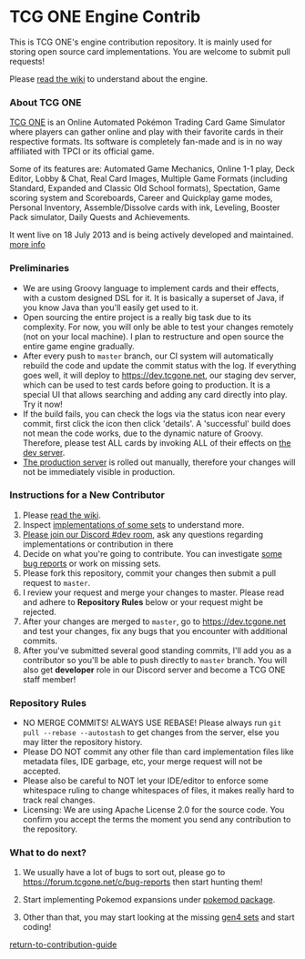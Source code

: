 # TCG ONE Engine Contrib

This is TCG ONE's engine contribution repository. 
It is mainly used for storing open source card implementations. 
You are welcome to submit pull requests!

Please [read the wiki](https://github.com/axpendix/tcgone-engine-contrib/wiki) to understand about the engine.

### About TCG ONE

[TCG ONE](https://tcgone.net) is an Online Automated Pokémon Trading Card Game Simulator where players can gather online and play with their favorite cards in their respective formats. Its software is completely fan-made and is in no way affiliated with TPCI or its official game.

Some of its features are: Automated Game Mechanics, Online 1-1 play, Deck Editor, Lobby & Chat, Real Card Images, Multiple Game Formats (including Standard, Expanded and Classic Old School formats), Spectation, Game scoring system and Scoreboards, Career and Quickplay game modes, Personal Inventory, Assemble/Dissolve cards with ink, Leveling, Booster Pack simulator, Daily Quests and Achievements.

It went live on 18 July 2013 and is being actively developed and maintained. [more info](https://tcgone.net/about)

### Preliminaries

- We are using Groovy language to implement cards and their effects, with a custom designed DSL for it. It is basically a superset of Java, if you know Java than you'll easily get used to it.
- Open sourcing the entire project is a really big task due to its complexity. For now, you will only be able to test your changes remotely (not on your local machine). I plan to restructure and open source the entire game engine gradually.
- After every push to `master` branch, our CI system will automatically rebuild the code and update the commit status with the log. If everything goes well, it will deploy to <https://dev.tcgone.net>, our staging dev server, which can be used to test cards before going to production. It is a special UI that allows searching and adding any card directly into play. Try it now!
- If the build fails, you can check the logs via the status icon near every commit, first click the icon then click 'details'. A 'successful' build does not mean the code works, due to the dynamic nature of Groovy. Therefore, please test ALL cards by invoking ALL of their effects on [the dev server](https://dev.tcgone.net).
- [The production server](https://play.tcgone.net) is rolled out manually, therefore your changes will not be immediately visible in production.

### Instructions for a New Contributor

1. Please [read the wiki](https://github.com/axpendix/tcgone-engine-contrib/wiki).
1. Inspect [implementations of some sets](https://github.com/axpendix/tcgone-engine-contrib/tree/master/src/tcgwars/logic/impl) to understand more.
1. [Please join our Discord #dev room](https://discord.gg/JZP2qzU), ask any questions regarding implementations or contribution in there
1. Decide on what you're going to contribute. You can investigate [some bug reports](https://forum.tcgone.net/c/bug-reports) or work on missing sets.
1. Please fork this repository, commit your changes then submit a pull request to `master`.
1. I review your request and merge your changes to master. Please read and adhere to **Repository Rules** below or your request might be rejected.
1. After your changes are merged to `master`, go to <https://dev.tcgone.net> and test your changes, fix any bugs that you encounter with additional commits.
1. After you've submitted several good standing commits, I'll add you as a contributor so you'll be able to push directly to `master` branch. You will also get **developer** role in our Discord server and become a TCG ONE staff member!

### Repository Rules

- NO MERGE COMMITS! ALWAYS USE REBASE! Please always run `git pull --rebase --autostash` to get changes from the server, else you may litter the repository history.
- Please DO NOT commit any other file than card implementation files like metadata files, IDE garbage, etc, your merge request will not be accepted.
- Please also be careful to NOT let your IDE/editor to enforce some whitespace ruling to change whitespaces of files, it makes really hard to track real changes.
- Licensing: We are using Apache License 2.0 for the source code. You confirm you accept the terms the moment you send any contribution to the repository. 

### What to do next?

1. We usually have a lot of bugs to sort out, please go to <https://forum.tcgone.net/c/bug-reports> then start hunting them!

2. Start implementing Pokemod expansions under [pokemod package](https://github.com/axpendix/tcgone-engine-contrib/tree/master/src/tcgwars/logic/impl/pokemod).

3. Other than that, you may start looking at the missing [gen4 sets](https://github.com/axpendix/tcgone-engine-contrib/tree/master/src/tcgwars/logic/impl/gen4) and start coding!

[return-to-contribution-guide](https://forum.tcgone.net/t/26)
